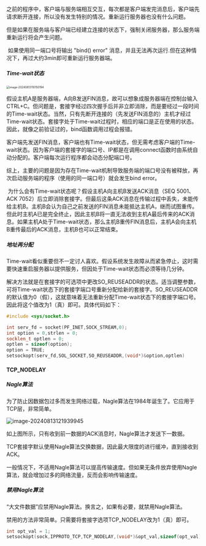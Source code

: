 
​	之前的程序中，客户端与服务端相互交互，每次都是客户端发完消息后，客户端先请求断开连接，所以没有发生特别的情况。重新运行服务器也没有什么问题。

​	但是如果在服务端与客户端已经建立连接的状态下，强制关闭服务器，那么服务端重新运行将会产生问题。

​	如果使用同一端口号将输出 "bind() error" 消息，并且无法再次运行.但在这种情况下，再过大约3min即可重新运行服务器端。


##### Time-wait状态

<img src="C:\Users\Wangjn\AppData\Roaming\Typora\typora-user-images\image-20240813110150194.png" alt="image-20240813110150194" style="zoom:50%;"   />



​		假设主机A是服务器端，A向B发送FIN消息，故可以想象成服务器端在控制台输入CTRL+C。但问题是，套接字经过四次握手后并非立即消除，而是要经过一段时间的Time-wait状态。当然，只有先断开连接的（先发送FIN消息的）主机才经过Time-wait状态。套接字处于Time-wait过程时，相应的端口是正在使用的状态。因此，就像之前验证过的，bind函数调用过程会报错。

​		客户端先发送FIN消息，客户端也有Time-wait状态，但无需考虑客户端的Time-wait状态。因为客户端的套接字的端口号、IP都是在调用connect函数时由系统自动分配的。客户端每次运行程序都会动态分配端口号。

​		综上，主要的问题是因为存在Time-wait机制导致服务端的端口号没有被释放，再次启动服务端的程序（使用的同一端口号）就会发生bind error。

​		为什么会有Time-wait状态呢？假设主机A向主机B发送ACK消息（SEQ 5001、ACK 7052）后立即消除套接字。但最后这条ACK消息在传输过程中丢失，未能传给主机B。主机B会认为自己之前发送的FIN消息未能抵达主机A，继而试图重传。但此时主机A已是完全终止，因此主机B将一直无法收到主机A最后传来的ACK消息。如果主机A处于Time-wait状态，那么主机B重传FIN消息后，主机A会向主机B重传最后的ACK消息，主机B也可以正常结束。



##### 地址再分配

​		Time-wait看似重要但不一定讨人喜欢。假设系统发生故障从而紧急停止，这时需要快速重启服务器以提供服务，但因处于Time-wait状态而必须等待几分钟。

​		解决方法就是在套接字的可选项中更改SO_REUSEADDR的状态。适当调整参数，可将Time-wait状态下的套接字端口号重新分配给新的套接字。SO_REUSEADDR的默认值为0（假），这就意味着无法重新分配Time-wait状态下的套接字端口号。因此将这个值改为1（真）即可。具体代码如下：

```c++
#include <sys/socket.h>

int serv_fd = socket(PF_INET,SOCK_STREAM,0);
int option = 0,strlen = 0;
socklen_t optlen = 0;
optlen = sizeof(option);
option = TRUE;
setsockopt(serv_fd,SOL_SOCKET,SO_REUSEADDR,(void*)&option,optlen)
```



#### TCP_NODELAY	

##### Nagle算法

​		为了防止因数据包过多而发生网络过载，Nagle算法在1984年诞生了。它应用于TCP层，非常简单。

![image-20240813121939945](C:\Users\Wangjn\AppData\Roaming\Typora\typora-user-images\image-20240813121939945.png)



​		如上图所示，只有收到前一数据的ACK消息时，Nagle算法才发送下一数据。

​		TCP套接字默认使用Nagle算法交换数据，因此最大限度的进行缓冲，直到接收到ACK。

​		一般情况下，不适用Nagle算法可以提高传输速度。但如果无条件放弃使用Nagle算法，就会增加过多的网络流量，反而会影响传输速度。



##### 禁用Nagle算法

​		“大文件数据”应禁用Nagle算法。换言之，如果有必要，就禁用Nagle算法。

​		禁用的方法非常简单。只需要将套接字选项TCP_NODELAY改为1（真）即可。

```c++
int opt_val = 1;
setsockopt(sock,IPPROTO_TCP,TCP_NODELAY,(void*)&opt_val,sizeof(opt_val));
```

​	


